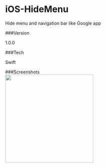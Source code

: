 # iOS-HideMenu
Hide menu and navigation bar like Google app

###Version

1.0.0

###Tech

Swift

###Screenshots
<br>
  <image width="280" src="https://raw.githubusercontent.com/pauljarysta/iOS-HideMenu/master/Sources/iOS-HideMenu.gif">
<br>
